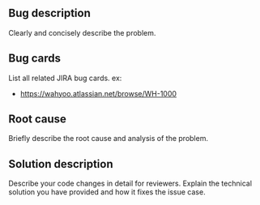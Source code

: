 ## Bug description

Clearly and concisely describe the problem.

## Bug cards

List all related JIRA bug cards.
ex:

- https://wahyoo.atlassian.net/browse/WH-1000

## Root cause

Briefly describe the root cause and analysis of the problem.

## Solution description

Describe your code changes in detail for reviewers. Explain the technical solution you have provided and how it fixes the issue case.

